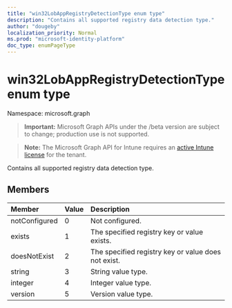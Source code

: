 ```yaml
---
title: "win32LobAppRegistryDetectionType enum type"
description: "Contains all supported registry data detection type."
author: "dougeby"
localization_priority: Normal
ms.prod: "microsoft-identity-platform"
doc_type: enumPageType
---
```


# win32LobAppRegistryDetectionType enum type

Namespace: microsoft.graph

> **Important:** Microsoft Graph APIs under the /beta version are subject to change; production use is not supported.

> **Note:** The Microsoft Graph API for Intune requires an [active Intune license](https://go.microsoft.com/fwlink/?linkid=839381) for the tenant.

Contains all supported registry data detection type.

## Members
|Member|Value|Description|
|:---|:---|:---|
|notConfigured|0|Not configured.|
|exists|1|The specified registry key or value exists.|
|doesNotExist|2|The specified registry key or value does not exist.|
|string|3|String value type.|
|integer|4|Integer value type.|
|version|5|Version value type.|





